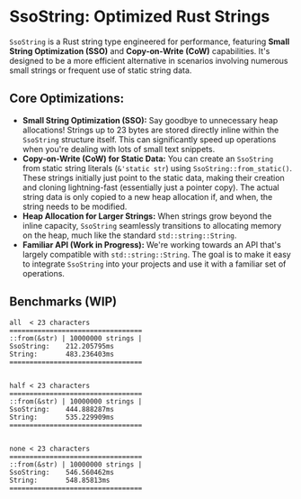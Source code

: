 # SsoString: Optimized Rust Strings

`SsoString` is a Rust string type engineered for performance, featuring **Small String Optimization (SSO)** and **Copy-on-Write (CoW)** capabilities. It's designed to be a more efficient alternative in scenarios involving numerous small strings or frequent use of static string data.

## Core Optimizations:

* **Small String Optimization (SSO):** Say goodbye to unnecessary heap allocations! Strings up to 23 bytes are stored directly inline within the `SsoString` structure itself. This can significantly speed up operations when you're dealing with lots of small text snippets.
* **Copy-on-Write (CoW) for Static Data:** You can create an `SsoString` from static string literals (`&'static str`) using `SsoString::from_static()`. These strings initially just point to the static data, making their creation and cloning lightning-fast (essentially just a pointer copy). The actual string data is only copied to a new heap allocation if, and when, the string needs to be modified.
* **Heap Allocation for Larger Strings:** When strings grow beyond the inline capacity, `SsoString` seamlessly transitions to allocating memory on the heap, much like the standard `std::string::String`.
* **Familiar API (Work in Progress):** We're working towards an API that's largely compatible with `std::string::String`. The goal is to make it easy to integrate `SsoString` into your projects and use it with a familiar set of operations.

## Benchmarks (WIP)
```
all  < 23 characters
=================================
::from(&str) | 10000000 strings | 
SsoString:    212.205795ms
String:       483.236403ms
=================================


half < 23 characters
=================================
::from(&str) | 10000000 strings | 
SsoString:    444.888287ms
String:       535.229909ms
=================================


none < 23 characters
=================================
::from(&str) | 10000000 strings | 
SsoString:    546.560462ms
String:       548.85813ms
=================================
```